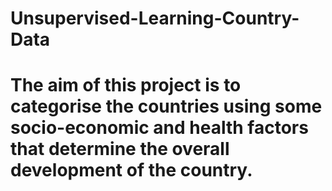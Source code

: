 # Unsupervised-Learning-Country-Data

# The aim of this project is to categorise the countries using some socio-economic and health factors that determine the overall development of the country.
